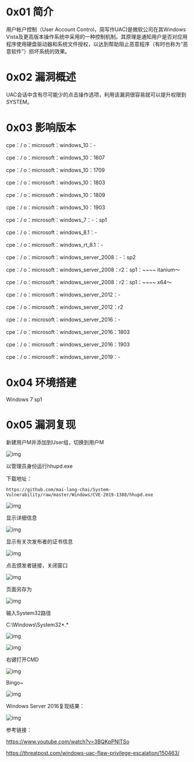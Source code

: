 # 0x01 简介

用户帐户控制（User Account Control，简写作UAC)是微软公司在其Windows Vista及更高版本操作系统中采用的一种控制机制。其原理是通知用户是否对应用程序使用硬盘驱动器和系统文件授权，以达到帮助阻止恶意程序（有时也称为“恶意软件”）损坏系统的效果。

# 0x02 漏洞概述

UAC会话中含有尽可能少的点击操作选项，利用该漏洞很容易就可以提升权限到SYSTEM。

# 0x03 影响版本

cpe：/ o：microsoft：windows_10：-

cpe：/ o：microsoft：windows_10：1607

cpe：/ o：microsoft：windows_10：1709

cpe：/ o：microsoft：windows_10：1803

cpe：/ o：microsoft：windows_10：1809

cpe：/ o：microsoft：windows_10：1903

cpe：/ o：microsoft：windows_7：-：sp1

cpe：/ o：microsoft：windows_8.1：-

cpe：/ o：microsoft：windows_rt_8.1：-

cpe：/ o：microsoft：windows_server_2008：-：sp2

cpe：/ o：microsoft：windows_server_2008：r2：sp1：~~~~ itanium〜

cpe：/ o：microsoft：windows_server_2008：r2：sp1：~~~~ x64〜

cpe：/ o：microsoft：windows_server_2012：-

cpe：/ o：microsoft：windows_server_2012：r2

cpe：/ o：microsoft：windows_server_2016：-

cpe：/ o：microsoft：windows_server_2016：1803

cpe：/ o：microsoft：windows_server_2016：1903

cpe：/ o：microsoft：windows_server_2019：-

# 0x04 环境搭建

Windows 7 sp1 

# 0x05 漏洞复现

新建用户M并添加到User组，切换到用户M

![img](assets/1693816981559-624488e9-029a-4b13-a272-4bcb3895c2cc.png)

以管理员身份运行hhupd.exe

下载地址：

```http
https://github.com/mai-lang-chai/System-Vulnerability/raw/master/Windows/CVE-2019-1388/hhupd.exe
```

![img](assets/1693816981512-05066b61-ed83-484c-92a5-da50fb0e773a.jpeg)



显示详细信息

![img](assets/1693816981656-0893320a-cdf2-43df-afc1-121b27af08a0.png)



显示有关次发布者的证书信息

![img](assets/1693816981528-987b1960-fff9-41e1-8d83-71f1992513b7.png)



点击颁发者链接，关闭窗口

![img](assets/1693816981471-d2dfae66-884a-46c7-843e-9f88ecc76819.png)



页面另存为

![img](assets/1693816982127-4ddc6d71-0704-40e1-8b49-7685e76c4002.jpeg)



输入System32路径

C:\Windows\System32\*.*

![img](assets/1693816982267-f325c151-1563-4a75-b13b-398aced92ea9.jpeg)



![img](assets/1693816982265-b8fad823-a60e-493c-bf1a-7379988f5776.jpeg)



右键打开CMD

![img](assets/1693816982740-843f2bb7-7862-45e8-ad9d-2eac1a36805a.jpeg)



Bingo~

![img](assets/1693816982992-1b049fd1-4960-4a6e-a213-8962554d8d31.jpeg)



Windows Server 2016复现结果：

![img](assets/1693816982930-8e267a1d-9a91-470b-b99f-7165b4c87ba9.jpeg)



参考链接：

https://www.youtube.com/watch?v=3BQKpPNlTSo 

https://threatpost.com/windows-uac-flaw-privilege-escalation/150463/ 
